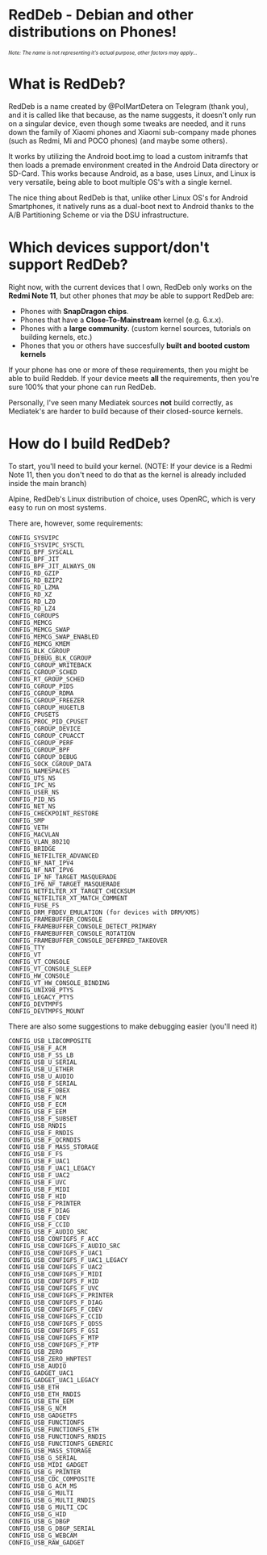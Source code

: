 # RedDeb - Debian and other distributions on Phones!

<sub><sup>*Note: The name is not representing it's actual purpose, other factors may apply...*</sup></sub>

# What is RedDeb?

RedDeb is a name created by @PolMartDetera on Telegram (thank you), and it is called like that because, as the name suggests, it doesn't only run on a singular device, even though some tweaks are needed, and it runs down the family of Xiaomi phones and Xiaomi sub-company made phones (such as Redmi, Mi and POCO phones) (and maybe some others).

It works by utilizing the Android boot.img to load a custom initramfs that then loads a premade environment created in the Android Data directory or SD-Card. This works because Android, as a base, uses Linux, and Linux is very versatile, being able to boot multiple OS's with a single kernel.

The nice thing about RedDeb is that, unlike other Linux OS's for Android Smartphones, it natively runs as a dual-boot next to Android thanks to the A/B Partitioning Scheme or via the DSU infrastructure.

# Which devices support/don't support RedDeb?

Right now, with the current devices that I own, RedDeb only works on the **Redmi Note 11**, but other phones that *may* be able to support RedDeb are:

* Phones with **SnapDragon chips**.
* Phones that have a **Close-To-Mainstream** kernel (e.g. 6.x.x).
* Phones with a **large community**. (custom kernel sources, tutorials on building kernels, etc.)
* Phones that you or others have succesfully **built and booted custom kernels**

If your phone has one or more of these requirements, then you might be able to build Reddeb. If your device meets **all** the requirements, then you're sure 100% that your phone can run RedDeb.

Personally, I've seen many Mediatek sources **not** build correctly, as Mediatek's are harder to build because of their closed-source kernels.

# How do I build RedDeb?

To start, you'll need to build your kernel. (NOTE: If your device is a Redmi Note 11, then you don't need to do that as the kernel is already included inside the main branch)

Alpine, RedDeb's Linux distribution of choice, uses OpenRC, which is very easy to run on most systems.

There are, however, some requirements:
```
CONFIG_SYSVIPC
CONFIG_SYSVIPC_SYSCTL
CONFIG_BPF_SYSCALL
CONFIG_BPF_JIT
CONFIG_BPF_JIT_ALWAYS_ON
CONFIG_RD_GZIP
CONFIG_RD_BZIP2
CONFIG_RD_LZMA
CONFIG_RD_XZ
CONFIG_RD_LZO
CONFIG_RD_LZ4
CONFIG_CGROUPS
CONFIG_MEMCG
CONFIG_MEMCG_SWAP
CONFIG_MEMCG_SWAP_ENABLED
CONFIG_MEMCG_KMEM
CONFIG_BLK_CGROUP
CONFIG_DEBUG_BLK_CGROUP
CONFIG_CGROUP_WRITEBACK
CONFIG_CGROUP_SCHED
CONFIG_RT_GROUP_SCHED
CONFIG_CGROUP_PIDS
CONFIG_CGROUP_RDMA
CONFIG_CGROUP_FREEZER
CONFIG_CGROUP_HUGETLB
CONFIG_CPUSETS
CONFIG_PROC_PID_CPUSET
CONFIG_CGROUP_DEVICE
CONFIG_CGROUP_CPUACCT
CONFIG_CGROUP_PERF
CONFIG_CGROUP_BPF
CONFIG_CGROUP_DEBUG
CONFIG_SOCK_CGROUP_DATA
CONFIG_NAMESPACES
CONFIG_UTS_NS
CONFIG_IPC_NS
CONFIG_USER_NS
CONFIG_PID_NS
CONFIG_NET_NS
CONFIG_CHECKPOINT_RESTORE
CONFIG_SMP
CONFIG_VETH
CONFIG_MACVLAN
CONFIG_VLAN_8021Q
CONFIG_BRIDGE
CONFIG_NETFILTER_ADVANCED
CONFIG_NF_NAT_IPV4
CONFIG_NF_NAT_IPV6
CONFIG_IP_NF_TARGET_MASQUERADE
CONFIG_IP6_NF_TARGET_MASQUERADE
CONFIG_NETFILTER_XT_TARGET_CHECKSUM
CONFIG_NETFILTER_XT_MATCH_COMMENT
CONFIG_FUSE_FS
CONFIG_DRM_FBDEV_EMULATION (for devices with DRM/KMS)
CONFIG_FRAMEBUFFER_CONSOLE
CONFIG_FRAMEBUFFER_CONSOLE_DETECT_PRIMARY
CONFIG_FRAMEBUFFER_CONSOLE_ROTATION
CONFIG_FRAMEBUFFER_CONSOLE_DEFERRED_TAKEOVER
CONFIG_TTY
CONFIG_VT
CONFIG_VT_CONSOLE
CONFIG_VT_CONSOLE_SLEEP
CONFIG_HW_CONSOLE
CONFIG_VT_HW_CONSOLE_BINDING
CONFIG_UNIX98_PTYS
CONFIG_LEGACY_PTYS
CONFIG_DEVTMPFS
CONFIG_DEVTMPFS_MOUNT
```

There are also some suggestions to make debugging easier (you'll need it)
```
CONFIG_USB_LIBCOMPOSITE
CONFIG_USB_F_ACM
CONFIG_USB_F_SS_LB
CONFIG_USB_U_SERIAL
CONFIG_USB_U_ETHER
CONFIG_USB_U_AUDIO
CONFIG_USB_F_SERIAL
CONFIG_USB_F_OBEX
CONFIG_USB_F_NCM
CONFIG_USB_F_ECM
CONFIG_USB_F_EEM
CONFIG_USB_F_SUBSET
CONFIG_USB_RNDIS
CONFIG_USB_F_RNDIS
CONFIG_USB_F_QCRNDIS
CONFIG_USB_F_MASS_STORAGE
CONFIG_USB_F_FS
CONFIG_USB_F_UAC1
CONFIG_USB_F_UAC1_LEGACY
CONFIG_USB_F_UAC2
CONFIG_USB_F_UVC
CONFIG_USB_F_MIDI
CONFIG_USB_F_HID
CONFIG_USB_F_PRINTER
CONFIG_USB_F_DIAG
CONFIG_USB_F_CDEV
CONFIG_USB_F_CCID
CONFIG_USB_F_AUDIO_SRC
CONFIG_USB_CONFIGFS_F_ACC
CONFIG_USB_CONFIGFS_F_AUDIO_SRC
CONFIG_USB_CONFIGFS_F_UAC1
CONFIG_USB_CONFIGFS_F_UAC1_LEGACY
CONFIG_USB_CONFIGFS_F_UAC2
CONFIG_USB_CONFIGFS_F_MIDI
CONFIG_USB_CONFIGFS_F_HID
CONFIG_USB_CONFIGFS_F_UVC
CONFIG_USB_CONFIGFS_F_PRINTER
CONFIG_USB_CONFIGFS_F_DIAG
CONFIG_USB_CONFIGFS_F_CDEV
CONFIG_USB_CONFIGFS_F_CCID
CONFIG_USB_CONFIGFS_F_QDSS
CONFIG_USB_CONFIGFS_F_GSI
CONFIG_USB_CONFIGFS_F_MTP
CONFIG_USB_CONFIGFS_F_PTP
CONFIG_USB_ZERO
CONFIG_USB_ZERO_HNPTEST
CONFIG_USB_AUDIO
CONFIG_GADGET_UAC1
CONFIG_GADGET_UAC1_LEGACY
CONFIG_USB_ETH
CONFIG_USB_ETH_RNDIS
CONFIG_USB_ETH_EEM
CONFIG_USB_G_NCM
CONFIG_USB_GADGETFS
CONFIG_USB_FUNCTIONFS
CONFIG_USB_FUNCTIONFS_ETH
CONFIG_USB_FUNCTIONFS_RNDIS
CONFIG_USB_FUNCTIONFS_GENERIC
CONFIG_USB_MASS_STORAGE
CONFIG_USB_G_SERIAL
CONFIG_USB_MIDI_GADGET
CONFIG_USB_G_PRINTER
CONFIG_USB_CDC_COMPOSITE
CONFIG_USB_G_ACM_MS
CONFIG_USB_G_MULTI
CONFIG_USB_G_MULTI_RNDIS
CONFIG_USB_G_MULTI_CDC
CONFIG_USB_G_HID
CONFIG_USB_G_DBGP
CONFIG_USB_G_DBGP_SERIAL
CONFIG_USB_G_WEBCAM
CONFIG_USB_RAW_GADGET
```